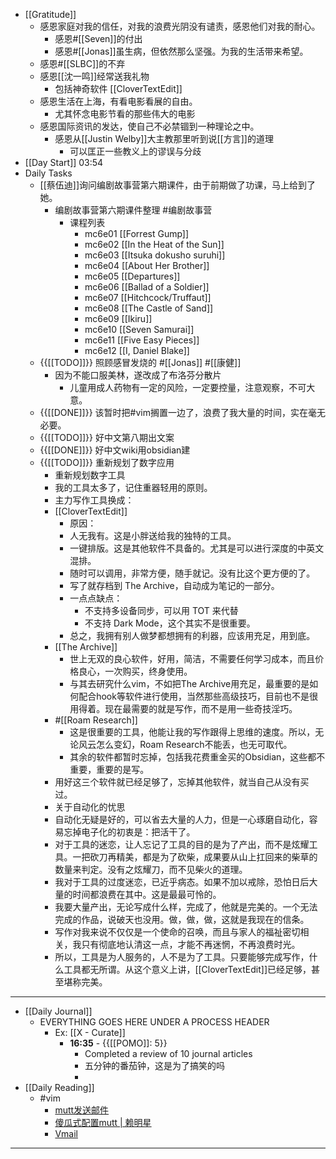- [[Gratitude]]
    - 感恩家庭对我的信任，对我的浪费光阴没有谴责，感恩他们对我的耐心。
        - 感恩#[[Seven]]的付出
        - 感恩#[[Jonas]]虽生病，但依然那么坚强。为我的生活带来希望。
    - 感恩#[[SLBC]]的不弃
    - 感恩[[沈一鸣]]经常送我礼物
        - 包括神奇软件 [[CloverTextEdit]]
    - 感恩生活在上海，有看电影看展的自由。
        - 尤其怀念电影节看的那些伟大的电影
    - 感恩国际资讯的发达，使自己不必禁锢到一种理论之中。
        - 感恩从[[Justin Welby]]大主教那里听到说[[方言]]的道理
            - 可以匡正一些教义上的谬误与分歧
- [[Day Start]] 03:54
- Daily Tasks
    - [[蔡伍迪]]询问编剧故事营第六期课件，由于前期做了功课，马上给到了她。
        - 编剧故事营第六期课件整理  #编剧故事营
            - 课程列表
                - mc6e01 [[Forrest Gump]]
                - mc6e02 [[In the Heat of the Sun]] 
                - mc6e03 [[Itsuka dokusho suruhi]]
                - mc6e04 [[About Her Brother]]
                - mc6e05 [[Departures]]
                - mc6e06 [[Ballad of a Soldier]]
                - mc6e07 [[Hitchcock/Truffaut]]
                - mc6e08 [[The Castle of Sand]]
                - mc6e09 [[Ikiru]]
                - mc6e10 [[Seven Samurai]]
                - mc6e11 [[Five Easy Pieces]]
                - mc6e12 [[I, Daniel Blake]]
    - {{[[TODO]]}} 照顾感冒发烧的 #[[Jonas]] #[[康健]]
        - 因为不能口服美林，遂改成了布洛芬分散片
            - 儿童用成人药物有一定的风险，一定要控量，注意观察，不可大意。
    - {{[[DONE]]}} 该暂时把#vim搁置一边了，浪费了我大量的时间，实在毫无必要。
    - {{[[TODO]]}} 好中文第八期出文案
    - {{[[DONE]]}} 好中文wiki用obsidian建
    - {{[[TODO]]}} 重新规划了数字应用
        - 重新规划数字工具
        - 我的工具太多了，记住重器轻用的原则。
        - 主力写作工具换成：
        - [[CloverTextEdit]]
            - 原因：
            - 人无我有。这是小胖送给我的独特的工具。
            - 一键排版。这是其他软件不具备的。尤其是可以进行深度的中英文混排。
            - 随时可以调用，非常方便，随手就记。没有比这个更方便的了。
            - 写了就存档到 The Archive，自动成为笔记的一部分。
            - 一点点缺点：
                - 不支持多设备同步，可以用 TOT 来代替
                - 不支持 Dark Mode，这个其实不是很重要。
            - 总之，我拥有别人做梦都想拥有的利器，应该用充足，用到底。
        - [[The Archive]]
            - 世上无双的良心软件，好用，简洁，不需要任何学习成本，而且价格良心，一次购买，终身使用。
            - 与其去研究什么vim，不如把The Archive用充足，最重要的是如何配合hook等软件进行使用，当然那些高级技巧，目前也不是很用得着。现在最需要的就是写作，而不是用一些奇技淫巧。
        - #[[Roam Research]]
            - 这是很重要的工具，他能让我的写作跟得上思维的速度。所以，无论风云怎么变幻，Roam Research不能丢，也无可取代。
            - 其余的软件都暂时忘掉，包括我花费重金买的Obsidian，这些都不重要，重要的是写。
        - 用好这三个软件就已经足够了，忘掉其他软件，就当自己从没有买过。
        - 关于自动化的忧思
        - 自动化无疑是好的，可以省去大量的人力，但是一心琢磨自动化，容易忘掉电子化的初衷是：把活干了。
        - 对于工具的迷恋，让人忘记了工具的目的是为了产出，而不是炫耀工具。一把砍刀再精美，都是为了砍柴，成果要从山上扛回来的柴草的数量来判定。没有之炫耀刀，而不见柴火的道理。
        - 我对于工具的过度迷恋，已近乎病态。如果不加以戒除，恐怕日后大量的时间都浪费在其中。这是最最可怜的。
        - 我要大量产出，无论写成什么样，完成了，他就是完美的。一个无法完成的作品，说破天也没用。做，做，做，这就是我现在的信条。
        - 写作对我来说不仅仅是一个使命的召唤，而且与家人的福祉密切相关，我只有彻底地认清这一点，才能不再迷惘，不再浪费时光。
        - 所以，工具是为人服务的，人不是为了工具。只要能够完成写作，什么工具都无所谓。从这个意义上讲，[[CloverTextEdit]]已经足够，甚至堪称完美。
- ---
- [[Daily Journal]] 
    - EVERYTHING GOES HERE UNDER A PROCESS HEADER
        - Ex: [[X - Curate]]
            - **16:35** - {{[[POMO]]: 5}}
                -  Completed a review of 10 journal articles
                - 五分钟的番茄钟，这是为了搞笑的吗
                - 
- [[Daily Reading]]
    - #vim
        - [mutt发送邮件](https://skylens.github.io/2017/05/15/mutt.html)
        - [傻瓜式配置mutt | 赖明星](http://mingxinglai.com/cn/2012/11/send-mail-with-mutt-in-fedora-ubuntu/)
        - [Vmail](https://danielchoi.com/software/vmail.html)
- ---
